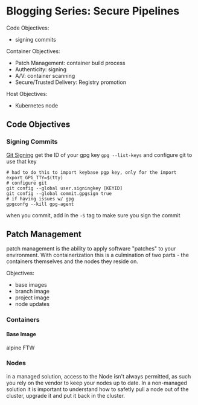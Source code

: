 # Blogging Series: Secure Pipelines

Code Objectives:
- signing commits

Container Objectives:
- Patch Management: container build process
- Authenticity: signing
- A/V: container scanning
- Secure/Trusted Delivery: Registry promotion

Host Objectives:
- Kubernetes node

## Code Objectives

### Signing Commits
[Git Signing](https://git-scm.com/book/en/v2/Git-Tools-Signing-Your-Work)
get the ID of your gpg key `gpg --list-keys` and configure git to use that key

    # had to do this to import keybase pgp key, only for the import
    export GPG_TTY=$(tty)
    # configure git
    git config --global user.signingkey [KEYID]
    git config --global commit.gpgsign true
    # if having issues w/ gpg
    gpgconfg --kill gpg-agent

when you commit, add in the `-S` tag to make sure you sign the commit

## Patch Management
patch management is the ability to apply software "patches" to your environment. With containerization this is a culmination of two parts - the containers themselves and the nodes they reside on.

Objectives:
- base images
- branch image
- project image
- node updates

### Containers

#### Base Image
alpine FTW

### Nodes
in a managed solution, access to the Node isn't always permitted, as such you rely on the vendor to keep your nodes up to date. In a non-managed solution it is important to understand how to safetly pull a node out of the cluster, upgrade it and put it back in the cluster.


